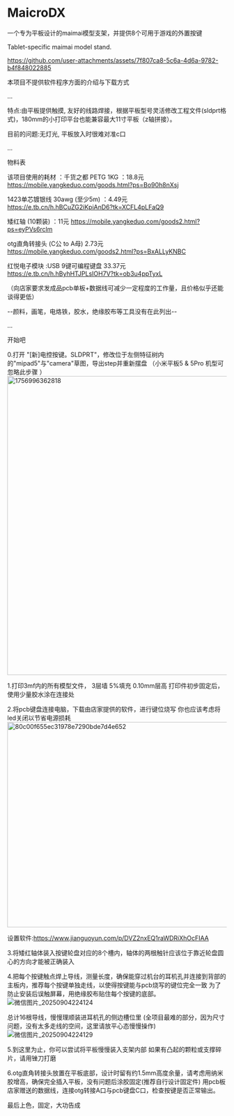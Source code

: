 # MaicroDX
一个专为平板设计的maimai模型支架，并提供8个可用于游戏的外置按键





Tablet-specific maimai model stand.




https://github.com/user-attachments/assets/7f807ca8-5c6a-4d6a-9782-b4f848022885




本项目不提供软件程序方面的介绍与下载方式

...


特点:由平板提供触摸, 友好的线路焊接，根据平板型号灵活修改工程文件(sldprt格式)，180mm的小打印平台也能兼容最大11寸平板（z轴拼接）。


目前的问题:无灯光, 平板放入时很难对准c口


...

  物料表

该项目使用的耗材 ：千货之都 PETG 1KG ：18.8元
https://mobile.yangkeduo.com/goods.html?ps=Bo90h8nXsj

1423单芯镀银线 30awg (至少5m) ：4.49元
https://e.tb.cn/h.hBCuZG2iKpiAnD6?tk=XCFL4pLFaQ9

矮红轴 (10颗装) ：11元
https://mobile.yangkeduo.com/goods2.html?ps=eyPVs6rclm

otg直角转接头 (C公 to A母)  2.73元
https://mobile.yangkeduo.com/goods2.html?ps=BxALLyKNBC

红悦电子模块 :USB 9键可编程键盘 33.37元
https://e.tb.cn/h.hByhHTJPLsIOH7V?tk=ob3u4ppTyxL

（向店家要求发成品pcb单板+数据线可减少一定程度的工作量，且价格似乎还能谈得更低）

--颜料，画笔，电烙铁，胶水，绝缘胶布等工具没有在此列出--

...

开始吧

0.打开 "[新]电控按键。SLDPRT"，修改位于左侧特征树内的"mipad5"与"camera"草图，导出step并重新摆盘
（小米平板5 & 5Pro 机型可忽略此步骤 ）
<img width="1280" height="687" alt="1756996362818" src="https://github.com/user-attachments/assets/24f96f36-5d1b-4a57-8a78-6013c7cfef21" />


1.打印3mf内的所有模型文件， 3层墙  5%填充  0.10mm层高
打印件初步固定后，使用少量胶水涂在连接处

2.将pcb键盘连接电脑，下载由店家提供的软件，进行键位烧写
你也应该考虑将led关闭以节省电源损耗
<img width="605" height="472" alt="80c00f655ec31978e7290bde7d4e652" src="https://github.com/user-attachments/assets/68191312-93d4-4be2-b3b4-c0a97311866e" />

设置软件:https://www.jianguoyun.com/p/DVZ2nxEQ1raWDRiXhOcFIAA

3.将矮红轴体装入按键轮盘对应的8个槽内，轴体的两根触针应该位于靠近轮盘圆心的方向才能被正确装入

4.把每个按键触点焊上导线，测量长度，确保能穿过机台的耳机孔并连接到背部的主板内，推荐每个按键单独走线，以使得按键能与pcb烧写的键位完全一致
为了防止安装后误触屏幕，用绝缘胶布贴住每个按键的底部。
![微信图片_20250904224124](https://github.com/user-attachments/assets/f6c62ac2-c91a-4544-923b-08250b3d07d5)


总计16根导线，慢慢理顺装进耳机孔的侧边槽位里
(全项目最难的部分，因为尺寸问题，没有太多走线的空间，这里请放平心态慢慢操作)
![微信图片_20250904224129](https://github.com/user-attachments/assets/de28197e-5f19-4377-9f73-a84c55812848)




5.到这里为止，你可以尝试将平板慢慢装入支架内部
如果有凸起的颗粒或支撑碎片，请用锉刀打磨

6.otg直角转接头放置在平板底部，设计时留有约1.5mm高度余量，请考虑用纳米胶增高，确保完全插入平板，没有问题后涂胶固定(推荐自行设计固定件)
用pcb板店家赠送的数据线，连接otg转接A口与pcb键盘C口，检查按键是否正常输出。

最后上色，固定，大功告成

